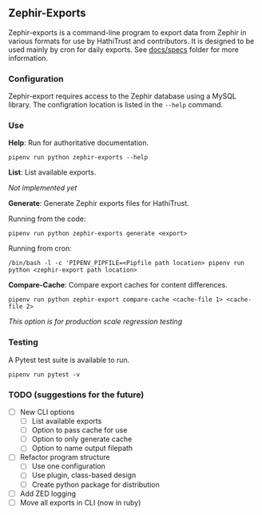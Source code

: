 ## Zephir-Exports

Zephir-exports is a command-line program to export data from Zephir in various formats for use by HathiTrust and contributors. It is designed to be used mainly by cron for daily exports.
See [docs/specs](docs/specs) folder for more information.

### Configuration
Zephir-export requires access to the Zephir database using a MySQL library. The configration location is listed in the `--help` command.

### Use

**Help**: Run for authoritative documentation.

`pipenv run python zephir-exports --help `

**List**: List available exports.

*Not implemented yet*

**Generate**: Generate Zephir exports files for HathiTrust.

Running from the code:

`pipenv run python zephir-exports generate <export> `

Running from cron:

`/bin/bash -l -c 'PIPENV_PIPFILE=<Pipfile path location> pipenv run python <zephir-export path location>`

**Compare-Cache**: Compare export caches for content differences.

`pipenv run python zephir-export compare-cache <cache-file 1> <cache-file 2>`

*This option is for production scale regression testing*

### Testing
A Pytest test suite is available to run.

`pipenv run pytest -v`

### TODO (suggestions for the future)

- [ ] New CLI options
  - [ ] List available exports
  - [ ] Option to pass cache for use
  - [ ] Option to only generate cache
  - [ ] Option to name output filepath
- [ ] Refactor program structure
  - [ ] Use one configuration
  - [ ] Use plugin, class-based design
  - [ ] Create python package for distribution
- [ ] Add ZED logging
- [ ] Move all exports in CLI (now in ruby)
